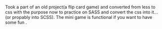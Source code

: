 Took a part of an old project(a flip card game) and converted from less to css with the purpose now to practice on SASS and  convert the css into it...(or propably into SCSS). The mini game is functional if you want to have some fun .
